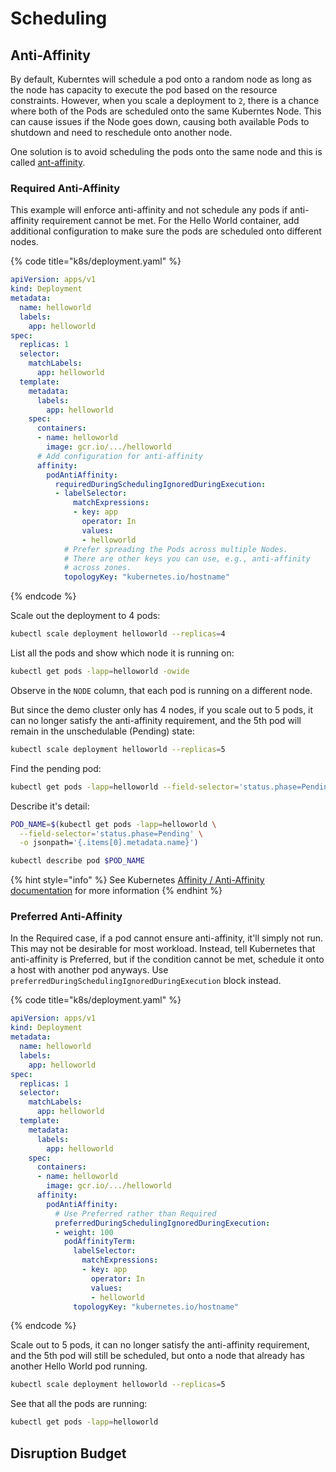 # Scheduling

## Anti-Affinity

By default, Kuberntes will schedule a pod onto a random node as long as the node has capacity to execute the pod based on the resource constraints. However, when you scale a deployment to `2`, there is a chance where both of the Pods are scheduled onto the same Kuberntes Node. This can cause issues if the Node goes down, causing both available Pods to shutdown and need to reschedule onto another node.

One solution is to avoid scheduling the pods onto the same node and this is called [ant-affinity](https://kubernetes.io/docs/concepts/scheduling-eviction/assign-pod-node/#affinity-and-anti-affinity).

### Required Anti-Affinity

This example will enforce anti-affinity and not schedule any pods if anti-affinity requirement cannot be met. For the Hello World container, add additional configuration to make sure the pods are scheduled onto different nodes.

{% code title="k8s/deployment.yaml" %}
```yaml
apiVersion: apps/v1
kind: Deployment
metadata:
  name: helloworld
  labels:
    app: helloworld
spec:
  replicas: 1
  selector:
    matchLabels:
      app: helloworld
  template:
    metadata:
      labels:
        app: helloworld
    spec:
      containers:
      - name: helloworld
        image: gcr.io/.../helloworld
      # Add configuration for anti-affinity
      affinity:
        podAntiAffinity:
          requiredDuringSchedulingIgnoredDuringExecution:
          - labelSelector:
              matchExpressions:
              - key: app
                operator: In
                values:
                - helloworld
            # Prefer spreading the Pods across multiple Nodes.
            # There are other keys you can use, e.g., anti-affinity
            # across zones.
            topologyKey: "kubernetes.io/hostname"
```
{% endcode %}

Scale out the deployment to 4 pods:

```bash
kubectl scale deployment helloworld --replicas=4
```

List all the pods and show which node it is running on:

```bash
kubectl get pods -lapp=helloworld -owide
```

Observe in the `NODE` column, that each pod is running on a different node.

But since the demo cluster only has 4 nodes, if you scale out to 5 pods, it can no longer satisfy the anti-affinity requirement, and the 5th pod will remain in the unschedulable \(Pending\) state:

```bash
kubectl scale deployment helloworld --replicas=5
```

Find the pending pod:

```bash
kubectl get pods -lapp=helloworld --field-selector='status.phase=Pending'
```

Describe it's detail:

```bash
POD_NAME=$(kubectl get pods -lapp=helloworld \
  --field-selector='status.phase=Pending' \
  -o jsonpath='{.items[0].metadata.name}')

kubectl describe pod $POD_NAME
```

{% hint style="info" %}
See Kubernetes [Affinity / Anti-Affinity documentation](https://kubernetes.io/docs/concepts/scheduling-eviction/assign-pod-node/#affinity-and-anti-affinity) for more information
{% endhint %}

### Preferred Anti-Affinity

In the Required case, if a pod cannot ensure anti-affinity, it'll simply not run. This may not be desirable for most workload. Instead, tell Kubernetes that anti-affinity is Preferred, but if the condition cannot be met, schedule it onto a host with another pod anyways. Use `preferredDuringSchedulingIgnoredDuringExecution` block instead.

{% code title="k8s/deployment.yaml" %}
```yaml
apiVersion: apps/v1
kind: Deployment
metadata:
  name: helloworld
  labels:
    app: helloworld
spec:
  replicas: 1
  selector:
    matchLabels:
      app: helloworld
  template:
    metadata:
      labels:
        app: helloworld
    spec:
      containers:
      - name: helloworld
        image: gcr.io/.../helloworld
      affinity:
        podAntiAffinity:
          # Use Preferred rather than Required
          preferredDuringSchedulingIgnoredDuringExecution:
          - weight: 100
            podAffinityTerm:
              labelSelector:
                matchExpressions:
                - key: app
                  operator: In
                  values:
                  - helloworld
              topologyKey: "kubernetes.io/hostname"
```
{% endcode %}

Scale out to 5 pods, it can no longer satisfy the anti-affinity requirement, and the 5th pod will still be scheduled, but onto a node that already has another Hello World pod running.

```bash
kubectl scale deployment helloworld --replicas=5
```

See that all the pods are running:

```bash
kubectl get pods -lapp=helloworld
```

## Disruption Budget

